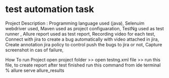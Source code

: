# test automation task 
Project Description : 
Programming language used (java),
Selenuim webdriver used,
Maven used as project configuaration, 
TestNg used as test runner ,
Allure report used as test report, 
Recording video for each test,
Connect with jira to create a bug automatically with video attached in jira,  
Create annotation jira policy to control push the bugs to jira or not,
Capture screenshot in cas of failure,


How To run Project
open project folder >> open testng.xml file >> run this file,
to create report after test finished run this command from ide terminal  % allure serve allure_results
